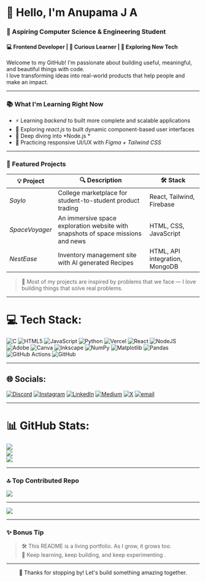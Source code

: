 # 👋 Hello, I'm Anupama J A

### 🚀 Aspiring Computer Science & Engineering Student  
#### 💻 Frontend Developer | 🧠 Curious Learner | 🌱 Exploring New Tech

Welcome to my GitHub! I'm passionate about building useful, meaningful, and beautiful things with code.  
I love transforming ideas into real-world products that help people and make an impact.

---

### 📚 What I'm Learning Right Now

- ⚡ Learning *backend* to built more complete and scalable applications
- 🔧 Exploring *react.js* to built dynamic component-based user interfaces
- 🧠 Deep diving into *Node.js *  
- 🎨 Practicing responsive UI/UX with *Figma + Tailwind CSS*  

---


### 🚀 Featured Projects

| 💡 Project | 🔍 Description | 🛠 Stack |
|-----------|----------------|----------|
| *Saylo* | College marketplace for student-to-student product trading | React, Tailwind, Firebase |
| *SpaceVoyager* | An immersive space exploration website with snapshots of space missions and news | HTML, CSS, JavaScript |
| *NestEase* | Inventory management site with AI generated Recipes  | HTML, API integration, MongoDB |

> 💬 Most of my projects are inspired by problems that we face — I love building things that solve real  problems.

---

# 💻 Tech Stack:
![C](https://img.shields.io/badge/c-%2300599C.svg?style=for-the-badge&logo=c&logoColor=white) ![HTML5](https://img.shields.io/badge/html5-%23E34F26.svg?style=for-the-badge&logo=html5&logoColor=white) ![JavaScript](https://img.shields.io/badge/javascript-%23323330.svg?style=for-the-badge&logo=javascript&logoColor=%23F7DF1E) ![Python](https://img.shields.io/badge/python-3670A0?style=for-the-badge&logo=python&logoColor=ffdd54) ![Vercel](https://img.shields.io/badge/vercel-%23000000.svg?style=for-the-badge&logo=vercel&logoColor=white) ![React](https://img.shields.io/badge/react-%2320232a.svg?style=for-the-badge&logo=react&logoColor=%2361DAFB) ![NodeJS](https://img.shields.io/badge/node.js-6DA55F?style=for-the-badge&logo=node.js&logoColor=white) ![Adobe](https://img.shields.io/badge/adobe-%23FF0000.svg?style=for-the-badge&logo=adobe&logoColor=white) ![Canva](https://img.shields.io/badge/Canva-%2300C4CC.svg?style=for-the-badge&logo=Canva&logoColor=white) ![Inkscape](https://img.shields.io/badge/Inkscape-e0e0e0?style=for-the-badge&logo=inkscape&logoColor=080A13) ![NumPy](https://img.shields.io/badge/numpy-%23013243.svg?style=for-the-badge&logo=numpy&logoColor=white) ![Matplotlib](https://img.shields.io/badge/Matplotlib-%23ffffff.svg?style=for-the-badge&logo=Matplotlib&logoColor=black) ![Pandas](https://img.shields.io/badge/pandas-%23150458.svg?style=for-the-badge&logo=pandas&logoColor=white) ![GitHub Actions](https://img.shields.io/badge/github%20actions-%232671E5.svg?style=for-the-badge&logo=githubactions&logoColor=white) ![GitHub](https://img.shields.io/badge/github-%23121011.svg?style=for-the-badge&logo=github&logoColor=white)

---

## 🌐 Socials:
[![Discord](https://img.shields.io/badge/Discord-%237289DA.svg?logo=discord&logoColor=white)](https://discord.gg/anupamaja) [![Instagram](https://img.shields.io/badge/Instagram-%23E4405F.svg?logo=Instagram&logoColor=white)](https://instagram.com/.anu.pamaa.) [![LinkedIn](https://img.shields.io/badge/LinkedIn-%230077B5.svg?logo=linkedin&logoColor=white)](https://linkedin.com/in/https://www.linkedin.com/in/anupamaja) [![Medium](https://img.shields.io/badge/Medium-12100E?logo=medium&logoColor=white)](https://medium.com/@anupamaja) [![X](https://img.shields.io/badge/X-black.svg?logo=X&logoColor=white)](https://x.com/Anupama_JA) [![email](https://img.shields.io/badge/Email-D14836?logo=gmail&logoColor=white)](mailto:anupamampt@gmail.com) 



---

# 📊 GitHub Stats:
![](https://github-readme-stats.vercel.app/api?username=ANUPAMA-JA29&theme=react&hide_border=true&include_all_commits=false&count_private=false)<br/>
![](https://nirzak-streak-stats.vercel.app/?user=ANUPAMA-JA29&theme=react&hide_border=true)<br/>
![](https://github-readme-stats.vercel.app/api/top-langs/?username=ANUPAMA-JA29&theme=react&hide_border=true&include_all_commits=false&count_private=false&layout=compact)


---
### 🔝 Top Contributed Repo
![](https://github-contributor-stats.vercel.app/api?username=ANUPAMA-JA29&limit=5&theme=gruvbox_light&combine_all_yearly_contributions=true)

---
[![](https://visitcount.itsvg.in/api?id=ANUPAMA-JA29&icon=0&color=0)](https://visitcount.itsvg.in)

---
### ✨ Bonus Tip

> 🛠 This README is a living portfolio. As I grow, it grows too.  
> 🧪 Keep learning, keep building, and keep experimenting .

---

<p align="center">
  🚀 Thanks for stopping by! Let's build something amazing together.
</p>
